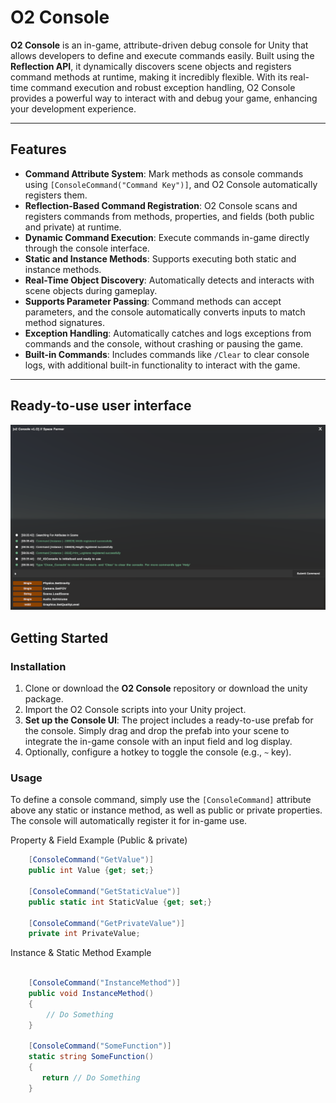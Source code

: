 # O2 Console

**O2 Console** is an in-game, attribute-driven debug console for Unity that allows developers to define and execute commands easily. Built using the **Reflection API**, it dynamically discovers scene objects and registers command methods at runtime, making it incredibly flexible. With its real-time command execution and robust exception handling, O2 Console provides a powerful way to interact with and debug your game, enhancing your development experience.

---

## Features

- **Command Attribute System**: Mark methods as console commands using `[ConsoleCommand("Command Key")]`, and O2 Console automatically registers them.
- **Reflection-Based Command Registration**: O2 Console scans and registers commands from methods, properties, and fields (both public and private) at runtime.
- **Dynamic Command Execution**: Execute commands in-game directly through the console interface.
- **Static and Instance Methods**: Supports executing both static and instance methods.
- **Real-Time Object Discovery**: Automatically detects and interacts with scene objects during gameplay.
- **Supports Parameter Passing**: Command methods can accept parameters, and the console automatically converts inputs to match method signatures.
- **Exception Handling**: Automatically catches and logs exceptions from commands and the console, without crashing or pausing the game.
- **Built-in Commands**: Includes commands like `/Clear` to clear console logs, with additional built-in functionality to interact with the game.

---
## Ready-to-use user interface
![O2 Console Screenshot](Console%20UI%20Images/ConsoleIM%20(5).png)

## Getting Started

### Installation

1. Clone or download the **O2 Console** repository or download the unity package.
2. Import the O2 Console scripts into your Unity project.
3. **Set up the Console UI**: The project includes a ready-to-use prefab for the console. Simply drag and drop the prefab into your scene to integrate the in-game console with an input field and log display.
4. Optionally, configure a hotkey to toggle the console (e.g., `~` key).

### Usage

To define a console command, simply use the `[ConsoleCommand]` attribute above any static or instance method, as well as public or private properties. The console will automatically register it for in-game use.

Property & Field Example (Public & private)
```csharp
    [ConsoleCommand("GetValue")]
    public int Value {get; set;}

    [ConsoleCommand("GetStaticValue")]
    public static int StaticValue {get; set;}

    [ConsoleCommand("GetPrivateValue")]
    private int PrivateValue;
```````
Instance & Static Method Example
```csharp

    [ConsoleCommand("InstanceMethod")]
    public void InstanceMethod()
    {
        // Do Something
    }
    
    [ConsoleCommand("SomeFunction")]
    static string SomeFunction()
    {
       return // Do Something
    }
```````

